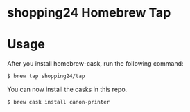 # shopping24 Homebrew Tap

# Usage

After you install homebrew-cask, run the following command:

```sh
$ brew tap shopping24/tap
```

You can now install the casks in this repo.

```sh
$ brew cask install canon-printer
```
